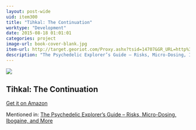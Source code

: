 ```yaml
---
layout: post-wide
uid: item300
title: "Tihkal: The Continuation"
worktype: "Development"
date: 2015-08-18 01:01:01
categories: project
image-url: book-cover-blank.jpg
item-url: http://target.georiot.com/Proxy.ashx?tsid=14707&GR_URL=http%3A%2F%2Fwww.amazon.com%2FTihkal-The-Continuation-Alexander-Shulgin%2Fdp%2F0963009699
description: "The Psychedelic Explorer’s Guide – Risks, Micro-Dosing, Ibogaine, and More"
---
```

<a href="http://target.georiot.com/Proxy.ashx?tsid=14707&GR_URL=http%3A%2F%2Fwww.amazon.com%2FTihkal-The-Continuation-Alexander-Shulgin%2Fdp%2F0963009699" target="blank"><img src="../../../../img/thumbs/book-cover-blank.jpg" class="prod-img"></a>
<h2>Tihkal: The Continuation</h2>
<p><a href="http://target.georiot.com/Proxy.ashx?tsid=14707&GR_URL=http%3A%2F%2Fwww.amazon.com%2FTihkal-The-Continuation-Alexander-Shulgin%2Fdp%2F0963009699" target="blank">Get it on Amazon</a><p>
<p>Mentioned in: <a href="http://fourhourworkweek.com/2015/03/21/james-fadiman/" target="blank">The Psychedelic Explorer’s Guide – Risks, Micro-Dosing, Ibogaine, and More</a></p>
